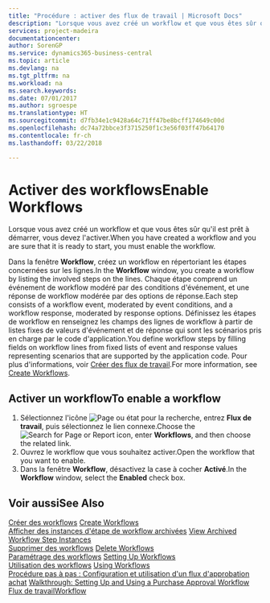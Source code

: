 ```yaml
---
title: "Procédure : activer des flux de travail | Microsoft Docs"
description: "Lorsque vous avez créé un workflow et que vous êtes sûr qu'il est prêt à démarrer, vous devez l'activer."
services: project-madeira
documentationcenter: 
author: SorenGP
ms.service: dynamics365-business-central
ms.topic: article
ms.devlang: na
ms.tgt_pltfrm: na
ms.workload: na
ms.search.keywords: 
ms.date: 07/01/2017
ms.author: sgroespe
ms.translationtype: HT
ms.sourcegitcommit: d7fb34e1c9428a64c71ff47be8bcff174649c00d
ms.openlocfilehash: dc74a72bbce3f3715250f1c3e56f03ff47b64170
ms.contentlocale: fr-ch
ms.lasthandoff: 03/22/2018

---
```

# <a name="enable-workflows"></a><span data-ttu-id="a2f28-103">Activer des workflows</span><span class="sxs-lookup"><span data-stu-id="a2f28-103">Enable Workflows</span></span>
<span data-ttu-id="a2f28-104">Lorsque vous avez créé un workflow et que vous êtes sûr qu'il est prêt à démarrer, vous devez l'activer.</span><span class="sxs-lookup"><span data-stu-id="a2f28-104">When you have created a workflow and you are sure that it is ready to start, you must enable the workflow.</span></span>  

 <span data-ttu-id="a2f28-105">Dans la fenêtre **Workflow**, créez un workflow en répertoriant les étapes concernées sur les lignes.</span><span class="sxs-lookup"><span data-stu-id="a2f28-105">In the **Workflow** window, you create a workflow by listing the involved steps on the lines.</span></span> <span data-ttu-id="a2f28-106">Chaque étape comprend un événement de workflow modéré par des conditions d'événement, et une réponse de workflow modérée par des options de réponse.</span><span class="sxs-lookup"><span data-stu-id="a2f28-106">Each step consists of a workflow event, moderated by event conditions, and a workflow response, moderated by response options.</span></span> <span data-ttu-id="a2f28-107">Définissez les étapes de workflow en renseignez les champs des lignes de workflow à partir de listes fixes de valeurs d'événement et de réponse qui sont les scénarios pris en charge par le code d'application.</span><span class="sxs-lookup"><span data-stu-id="a2f28-107">You define workflow steps by filling fields on workflow lines from fixed lists of event and response values representing scenarios that are supported by the application code.</span></span> <span data-ttu-id="a2f28-108">Pour plus d'informations, voir [Créer des flux de travail](across-how-to-create-workflows.md).</span><span class="sxs-lookup"><span data-stu-id="a2f28-108">For more information, see [Create Workflows](across-how-to-create-workflows.md).</span></span>  

## <a name="to-enable-a-workflow"></a><span data-ttu-id="a2f28-109">Activer un workflow</span><span class="sxs-lookup"><span data-stu-id="a2f28-109">To enable a workflow</span></span>  
1.  <span data-ttu-id="a2f28-110">Sélectionnez l'icône ![Page ou état pour la recherche](media/ui-search/search_small.png "icône Page ou état pour la recherche"), entrez **Flux de travail**, puis sélectionnez le lien connexe.</span><span class="sxs-lookup"><span data-stu-id="a2f28-110">Choose the ![Search for Page or Report](media/ui-search/search_small.png "Search for Page or Report icon") icon, enter **Workflows**, and then choose the related link.</span></span>  
2.  <span data-ttu-id="a2f28-111">Ouvrez le workflow que vous souhaitez activer.</span><span class="sxs-lookup"><span data-stu-id="a2f28-111">Open the workflow that you want to enable.</span></span>  
3.  <span data-ttu-id="a2f28-112">Dans la fenêtre **Workflow**, désactivez la case à cocher **Activé**.</span><span class="sxs-lookup"><span data-stu-id="a2f28-112">In the **Workflow** window, select the **Enabled** check box.</span></span>  

## <a name="see-also"></a><span data-ttu-id="a2f28-113">Voir aussi</span><span class="sxs-lookup"><span data-stu-id="a2f28-113">See Also</span></span>  
 <span data-ttu-id="a2f28-114">[Créer des workflows](across-how-to-create-workflows.md) </span><span class="sxs-lookup"><span data-stu-id="a2f28-114">[Create Workflows](across-how-to-create-workflows.md) </span></span>  
 <span data-ttu-id="a2f28-115">[Afficher des instances d'étape de workflow archivées](across-how-to-view-archived-workflow-step-instances.md) </span><span class="sxs-lookup"><span data-stu-id="a2f28-115">[View Archived Workflow Step Instances](across-how-to-view-archived-workflow-step-instances.md) </span></span>  
 <span data-ttu-id="a2f28-116">[Supprimer des workflows](across-how-to-delete-workflows.md) </span><span class="sxs-lookup"><span data-stu-id="a2f28-116">[Delete Workflows](across-how-to-delete-workflows.md) </span></span>  
 <span data-ttu-id="a2f28-117">[Paramétrage des workflows](across-set-up-workflows.md) </span><span class="sxs-lookup"><span data-stu-id="a2f28-117">[Setting Up Workflows](across-set-up-workflows.md) </span></span>  
 <span data-ttu-id="a2f28-118">[Utilisation des workflows](across-use-workflows.md) </span><span class="sxs-lookup"><span data-stu-id="a2f28-118">[Using Workflows](across-use-workflows.md) </span></span>  
 <span data-ttu-id="a2f28-119">[Procédure pas à pas : Configuration et utilisation d'un flux d'approbation achat](walkthrough-setting-up-and-using-a-purchase-approval-workflow.md) </span><span class="sxs-lookup"><span data-stu-id="a2f28-119">[Walkthrough: Setting Up and Using a Purchase Approval Workflow](walkthrough-setting-up-and-using-a-purchase-approval-workflow.md) </span></span>  
 [<span data-ttu-id="a2f28-120">Flux de travail</span><span class="sxs-lookup"><span data-stu-id="a2f28-120">Workflow</span></span>](across-workflow.md)   

